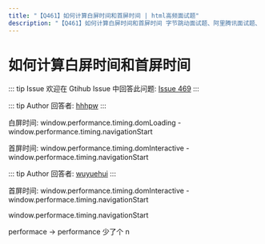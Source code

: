 ```yaml
---
title: "【Q461】如何计算白屏时间和首屏时间 | html高频面试题"
description: "【Q461】如何计算白屏时间和首屏时间 字节跳动面试题、阿里腾讯面试题、美团小米面试题。"
---
```


# 如何计算白屏时间和首屏时间

::: tip Issue
欢迎在 Gtihub Issue 中回答此问题: [Issue 469](https://github.com/shfshanyue/Daily-Question/issues/469)
:::

::: tip Author
回答者: [hhhpw](https://github.com/hhhpw)
:::

白屏时间: window.performance.timing.domLoading - window.performance.timing.navigationStart

首屏时间: window.performance.timing.domInteractive - window.performace.timing.navigationStart

::: tip Author
回答者: [wuyuehui](https://github.com/wuyuehui)
:::

首屏时间: window.performance.timing.domInteractive - window.performace.timing.navigationStart

window.performace.timing.navigationStart

performace -> performance 少了个 n

